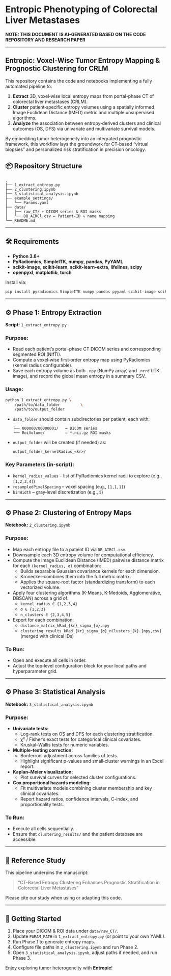 
# Entropic Phenotyping of Colorectal Liver Metastases

**NOTE: THIS DOCUMENT IS AI-GENERATED BASED ON THE CODE REPOSITORY AND RESEARCH PAPER**

---

## Entropic: Voxel-Wise Tumor Entropy Mapping & Prognostic Clustering for CRLM

This repository contains the code and notebooks implementing a fully automated pipeline to:

1. **Extract** 3D, voxel‐wise local entropy maps from portal-phase CT of colorectal liver metastases (CRLM).  
2. **Cluster** patient‐specific entropy volumes using a spatially informed Image Euclidean Distance (IMED) metric and multiple unsupervised algorithms.  
3. **Analyze** the association between entropy‐derived clusters and clinical outcomes (OS, DFS) via univariate and multivariate survival models.

By embedding tumor heterogeneity into an integrated prognostic framework, this workflow lays the groundwork for CT-based “virtual biopsies” and personalized risk stratification in precision oncology.


## 📦 Repository Structure

```
.
├── 1_extract_entropy.py
├── 2_clustering.ipynb
├── 3_statistical_analysis.ipynb
├── example_settings/
│   └── Params.yaml
├── data/
│   ├── raw_CT/ ← DICOM series & ROI masks
│   └── DB_AIRCl.csv ← Patient‐ID ⇆ name mapping
└── README.md
```

---

## 🛠️ Requirements

- **Python 3.8+**  
- **PyRadiomics**, **SimpleITK**, **numpy**, **pandas**, **PyYAML**  
- **scikit-image**, **scikit-learn**, **scikit-learn-extra**, **lifelines**, **scipy**  
- **openpyxl**, **matplotlib**, **torch**

Install via:

```bash
pip install pyradiomics SimpleITK numpy pandas pyyaml scikit-image scikit-learn scikit-learn-extra lifelines scipy openpyxl matplotlib torch
```

---

## ⚙️ Phase 1: Entropy Extraction

**Script:** `1_extract_entropy.py`

### Purpose:

- Read each patient’s portal‐phase CT DICOM series and corresponding segmented ROI (NIfTI).
- Compute a voxel‐wise first‐order entropy map using PyRadiomics (kernel radius configurable).
- Save each entropy volume as both `.npy` (NumPy array) and `.nrrd` (ITK image), and record the global mean entropy in a summary CSV.

### Usage:

```bash
python 1_extract_entropy.py \
    /path/to/data_folder         \
    /path/to/output_folder
```

- `data_folder` should contain subdirectories per patient, each with:
  ```
  ├── 000000/00000001/   ← DICOM series
  └── RoiVolume/         ← *.nii.gz ROI masks
  ```
- `output_folder` will be created (if needed) as:
  ```
  output_folder_kernelRadius_<kr>/
  ```

### Key Parameters (in‐script):

- `kernel_radius_values` – list of PyRadiomics kernel radii to explore (e.g., `[1,2,3,4]`)
- `resampledPixelSpacing` – voxel spacing (e.g., `[1,1,1]`)
- `binWidth` – gray‐level discretization (e.g., `5`)

---

## ⚙️ Phase 2: Clustering of Entropy Maps

**Notebook:** `2_clustering.ipynb`

### Purpose:

- Map each entropy file to a patient ID via `DB_AIRCl.csv`.
- Downsample each 3D entropy volume for computational efficiency.
- Compute the Image Euclidean Distance (IMED) pairwise distance matrix for each `(kernel_radius, σ)` combination:
  - Builds separable Gaussian covariance kernels for each dimension.
  - Kronecker‐combines them into the full metric matrix.
  - Applies the square‐root factor (standardizing transform) to each vectorized volume.
- Apply four clustering algorithms (K-Means, K-Medoids, Agglomerative, DBSCAN) across a grid of:
  - `kernel_radius ∈ {1,2,3,4}`
  - `σ ∈ {1,2,3}`
  - `n_clusters ∈ {2,3,4,5}`
- Export for each combination:
  - `distance_matrix_kRad_{kr}_sigma_{σ}.npy`
  - `clustering_results_kRad_{kr}_sigma_{σ}_nClusters_{k}.{npy,csv}` (merged with clinical IDs)

### To Run:

- Open and execute all cells in order.
- Adjust the top‐level configuration block for your local paths and hyperparameter grid.

---

## ⚙️ Phase 3: Statistical Analysis

**Notebook:** `3_statistical_analysis.ipynb`

### Purpose:

- **Univariate tests:**
  - Log-rank tests on OS and DFS for each clustering stratification.
  - χ² / Fisher’s exact tests for categorical clinical covariates.
  - Kruskal–Wallis tests for numeric variables.
- **Multiple‐testing correction:**
  - Bonferroni adjustment across families of tests.
  - Highlight significant p-values and small‐cluster warnings in an Excel report.
- **Kaplan–Meier visualization:**
  - Plot survival curves for selected cluster configurations.
- **Cox proportional hazards modeling:**
  - Fit multivariate models combining cluster membership and key clinical covariates.
  - Report hazard ratios, confidence intervals, C-index, and proportionality tests.

### To Run:

- Execute all cells sequentially.
- Ensure that `clustering_results/` and the patient database are accessible.

---

## 📄 Reference Study

This pipeline underpins the manuscript:

> “CT-Based Entropy Clustering Enhances Prognostic Stratification in Colorectal Liver Metastases”

Please cite our study when using or adapting this code.

---

## 🚀 Getting Started

1. Place your DICOM & ROI data under `data/raw_CT/`.
2. Update `PARAM_PATH` in `1_extract_entropy.py` (or point to your own YAML).
3. Run Phase 1 to generate entropy maps.
4. Configure file paths in `2_clustering.ipynb` and run Phase 2.
5. Open `3_statistical_analysis.ipynb`, adjust paths if needed, and run Phase 3.

Enjoy exploring tumor heterogeneity with **Entropic**!
```
